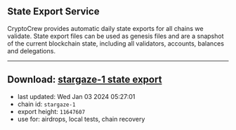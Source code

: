 ## State Export Service
CryptoCrew provides automatic daily state exports for all chains we validate. State export files can be used as genesis files and are a snapshot of the current blockchain state, including all validators, accounts, balances and delegations.

---
**Download: [stargaze-1 state export](https://dl.ccvalidators.com/SERVICE/stargaze/stargaze-1_export_11647607.json)**
---

- last updated: Wed Jan 03 2024 05:27:01
- chain id: `stargaze-1`
- export height: `11647607`
- use for: airdrops, local tests, chain recovery
